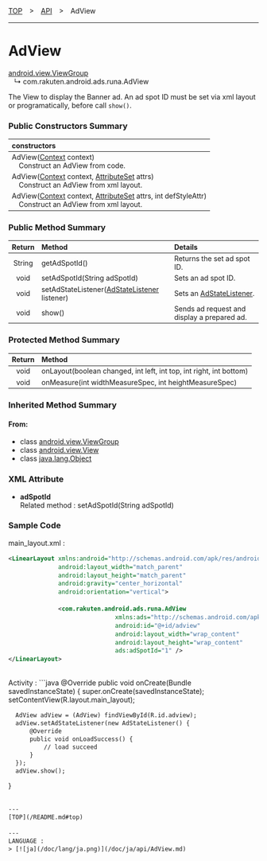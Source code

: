 [TOP](/README.md#top)　>　[API](./README.md)　>　AdView

---

# AdView
[android.view.ViewGroup](https://developer.android.com/reference/android/view/ViewGroup)<br>
&nbsp;&nbsp;&nbsp;↳&nbsp;com.rakuten.android.ads.runa.AdView

The View to display the Banner ad. An ad spot ID must be set via xml layout or programatically, before call `show()`.

### Public Constructors Summary

|constructors|
|:---|
|AdView([Context](https://developer.android.com/reference/android/content/Context.html) context)<br>　Construct an AdView from code.|
|AdView([Context](https://developer.android.com/reference/android/content/Context.html) context, [AttributeSet](https://developer.android.com/reference/android/util/AttributeSet.html) attrs)<br>　Construct an AdView from xml layout.|
|AdView([Context](https://developer.android.com/reference/android/content/Context.html) context, [AttributeSet](https://developer.android.com/reference/android/util/AttributeSet.html) attrs, int defStyleAttr)<br>　Construct an AdView from xml layout.|

### Public Method Summary

|Return|Method|Details|
|:---:|:---|:---|
|String|getAdSpotId()|Returns the set ad spot ID.|
|void|setAdSpotId(String adSpotId)|Sets an ad spot ID.|
|void|setAdStateListener([AdStateListener](./AdStateListener.md) listener)|Sets an [AdStateListener](./AdStateListener.md).|
|void|show()|Sends ad request and display a prepared ad.|

### Protected Method Summary

|Return|Method|
|:---:|:---|
|void|onLayout(boolean changed, int left, int top, int right, int bottom)|
|void|onMeasure(int widthMeasureSpec, int heightMeasureSpec)|

### Inherited Method Summary

#### From:
* class [android.view.ViewGroup](https://developer.android.com/reference/android/view/ViewGroup)
* class [android.view.View](https://developer.android.com/reference/android/view/View)
* class [java.lang.Object](https://developer.android.com/reference/java/lang/Object.html)

### XML Attribute

* **adSpotId**<br>
Related method : setAdSpotId(String adSpotId)

### Sample Code

main_layout.xml :
```xml
<LinearLayout xmlns:android="http://schemas.android.com/apk/res/android"
              android:layout_width="match_parent"
              android:layout_height="match_parent"
              android:gravity="center_horizontal"
              android:orientation="vertical">

              <com.rakuten.android.ads.runa.AdView
                              xmlns:ads="http://schemas.android.com/apk/res-auto"
                              android:id="@+id/adview"
                              android:layout_width="wrap_content"
                              android:layout_height="wrap_content"
                              ads:adSpotId="1" />
</LinearLayout>
```
<br>
Activity :
```java
  @Override
  public void onCreate(Bundle savedInstanceState) {
      super.onCreate(savedInstanceState);
      setContentView(R.layout.main_layout);

      AdView adView = (AdView) findViewById(R.id.adview);
      adView.setAdStateListener(new AdStateListener() {
          @Override
          public void onLoadSuccess() {
              // load succeed
          }
      });
      adView.show();
  }
```

---
[TOP](/README.md#top)

---
LANGUAGE :
> [![ja](/doc/lang/ja.png)](/doc/ja/api/AdView.md)
